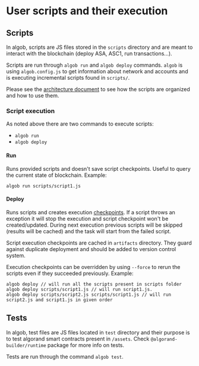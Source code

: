 # User scripts and their execution

## Scripts

In algob, scripts are JS files stored in the `scripts` directory and are meant to interact with the blockchain (deploy ASA, ASC1, run transactions...).

Scripts are run through  `algob run` and `algob deploy` commands. `algob` is using `algob.config.js` to get information about network and accounts and is executing incremental scripts found in `scripts/`.


Please see the [architecture document](https://paper.dropbox.com/published/Algorand-builder-specs--A7njBF~7_VHYy0l3m3RAKgYVBg-c4ycJtlcmEaRIbptAPqNYS6#:h2=Scripts) to see how the scripts are organized and how to use them.


### Script execution

As noted above there are two commands to execute scripts:
- `algob run`
- `algob deploy`


#### Run
Runs provided scripts and doesn't save script checkpoints.
Useful to query the current state of blockchain.
Example:
    
    algob run scripts/script1.js
#### Deploy
Runs scripts and creates execution [checkpoints](/docs/execution-checkpoints.md).
If a script throws an exception it will stop the execution and script checkpoint won't be created/updated.
During next execution previous scripts will be skipped (results will be cached) and the task will start from the failed script.

Script execution checkpoints are cached in `artifacts` directory.
They guard against duplicate deployment and should be added to version control system.

Execution checkpoints can be overridden by using `--force` to rerun the scripts even if they succeeded previously.
Example:

    algob deploy // will run all the scripts present in scripts folder
    algob deploy scripts/script1.js // will run script1.js.
    algob deploy scripts/script2.js scripts/script1.js // will run script2.js and script1.js in given order


## Tests

In algob, test files are JS files located in `test` directory and their purpose is to test algorand smart contracts present in `/assets`. Check `@algorand-builder/runtime` package for more info on tests.

Tests are run through the command `algob test`.
